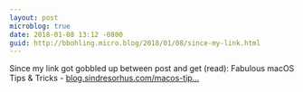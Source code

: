 ```yaml
---
layout: post
microblog: true
date: 2018-01-08 13:12 -0800
guid: http://bbohling.micro.blog/2018/01/08/since-my-link.html
---
```

Since my link got gobbled up between post and get (read): Fabulous macOS Tips & Tricks - [blog.sindresorhus.com/macos-tip...](https://blog.sindresorhus.com/macos-tips-tricks-13046cf377f8)
